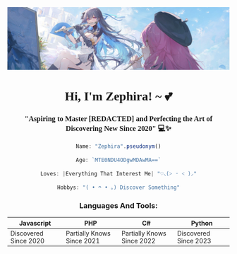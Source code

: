 ![alt text](./assets/image/2nd%20Anniversary%20Poster%206%20-%202560x1440.jpg)
<h1 align="center"><font face="cursive">Hi, I'm Zephira! ~ 💕</font></h1>
<center>
<!-- <h3 align="center"><font face="cursive">"Aspiring to Master [REDACTED](link) and Perfecting the Art of Procrastination Since 2019" 💻✨</font></h3> -->
<h3 align="center"><font face="cursive">"Aspiring to Master [REDACTED] and Perfecting the Art of Discovering New Since 2020" 💻✨</font></h3>


```javascript
Name: "Zephira".pseudonym()
```
```javascript
Age: `MTE0NDU4ODgwMDAwMA==`
```
```javascript
Loves: |Everything That Interest Me| "♡⸜(˃ ᵕ ˂ )⸝"
```
```java
Hobbys: "( • ᴖ • ｡) Discover Something"
```
### Languages And Tools: 
| Javascript | PHP | C# | Python |
|-|-|-|-|
| Discovered Since 2020 | Partially Knows Since 2021 | Partially Knows Since 2022 | Discovered Since 2023 | 
